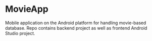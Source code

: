 # MovieApp
Mobile application on the Android platform for handling movie-based database. Repo contains backend project as well as frontend Android Studio project.
